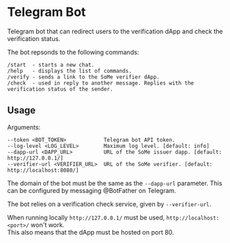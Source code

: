 # Telegram Bot
Telegram bot that can redirect users to the verification dApp and check the verification status.

The bot repsonds to the following commands:
```
/start  - starts a new chat.
/help   - displays the list of commands.
/verify - sends a link to the SoMe verifier dApp.
/check  - used in reply to another message. Replies with the verification status of the sender.
```

## Usage
Arguments:
```
--token <BOT_TOKEN>            Telegram bot API token.
--log-level <LOG_LEVEL>        Maximum log level. [default: info]
--dapp-url <DAPP_URL>          URL of the SoMe issuer dapp. [default: http://127.0.0.1/]
--verifier-url <VERIFIER_URL>  URL of the SoMe verifier. [default: http://localhost:8080/]
```

The domain of the bot must be the same as the `--dapp-url` parameter. This can be configured by messaging @BotFather on Telegram.

The bot relies on a verification check service, given by `--verifier-url`.

When running locally `http://127.0.0.1/` must be used, `http://localhost:<port>/` won't work.\
This also means that the dApp must be hosted on port 80.